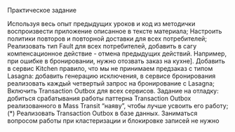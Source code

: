 Практическое задание

Используя весь опыт предыдущих уроков и код из методички воспроизвести приложение описанное в тексте материала;
Настроить политики повторов и повторной доставки для всех потребителей;
Реализовать тип Fault<T> для всех потребителей, добавить в сагу компенсационное действие - отмена предыдущих действий. Например, при ошибке в бронировании, нужно отозвать заказ на кухне].
Добавить в сервис Kitchen правило, что мы не принимаем предзаказ с типом Lasagna: добавить генерацию исключения, в сервисе бронирования реализовать каждый четвертый запрос на бронирование с Lasagna;
Включить Transaction Outbox для всех сервисов. Задание на отладку: добиться срабатывания работы паттерна Transaction Outbox реализованного в Mass Transit “наяву”, чтобы лучше усвоить его работу;
(*) Реализовать Transaction Outbox в базе данных. Заниматься вопросом работы при кластеризации и блокировке записей не нужно